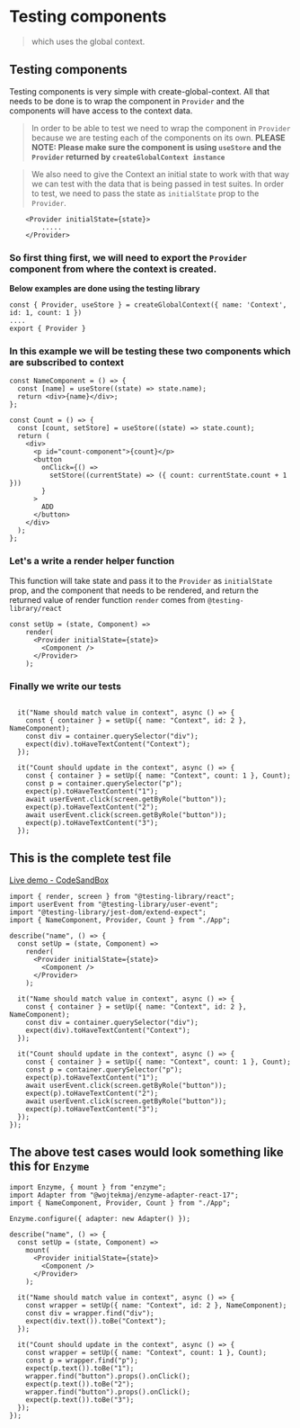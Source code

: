 # Testing components

> which uses the global context.

## Testing components

Testing components is very simple with create-global-context. All that needs to be done is to wrap the component in `Provider` and the components will have access to the context data.

> In order to be able to test we need to wrap the component in `Provider` because we are testing each of the components on its own.
> **PLEASE NOTE: Please make sure the component is using `useStore` and the `Provider` returned by `createGlobalContext instance`**

> We also need to give the Context an initial state to work with that way we can test with the data that is being passed in test suites. In order to test, we need to pass the state as `initialState` prop to the `Provider`.

```
    <Provider initialState={state}>
        .....
    </Provider>
```

### So first thing first, we will need to export the `Provider` component from where the context is created.

**Below examples are done using the testing library**

```
const { Provider, useStore } = createGlobalContext({ name: 'Context', id: 1, count: 1 })
....
export { Provider }
```

### In this example we will be testing these two components which are subscribed to context

```
const NameComponent = () => {
  const [name] = useStore((state) => state.name);
  return <div>{name}</div>;
};

const Count = () => {
  const [count, setStore] = useStore((state) => state.count);
  return (
    <div>
      <p id="count-component">{count}</p>
      <button
        onClick={() =>
          setStore((currentState) => ({ count: currentState.count + 1 }))
        }
      >
        ADD
      </button>
    </div>
  );
};
```

### Let's a write a render helper function

This function will take state and pass it to the `Provider` as `initialState` prop, and the component that needs to be rendered, and return the returned value of render function
`render` comes from `@testing-library/react`

```
const setUp = (state, Component) =>
    render(
      <Provider initialState={state}>
        <Component />
      </Provider>
    );
```

### Finally we write our tests

```

  it("Name should match value in context", async () => {
    const { container } = setUp({ name: "Context", id: 2 }, NameComponent);
    const div = container.querySelector("div");
    expect(div).toHaveTextContent("Context");
  });

  it("Count should update in the context", async () => {
    const { container } = setUp({ name: "Context", count: 1 }, Count);
    const p = container.querySelector("p");
    expect(p).toHaveTextContent("1");
    await userEvent.click(screen.getByRole("button"));
    expect(p).toHaveTextContent("2");
    await userEvent.click(screen.getByRole("button"));
    expect(p).toHaveTextContent("3");
  });
```

## This is the complete test file

[Live demo - CodeSandBox](https://codesandbox.io/s/blue-rgb-9h1zmx?file=/src/app.test.js)

```
import { render, screen } from "@testing-library/react";
import userEvent from "@testing-library/user-event";
import "@testing-library/jest-dom/extend-expect";
import { NameComponent, Provider, Count } from "./App";

describe("name", () => {
  const setUp = (state, Component) =>
    render(
      <Provider initialState={state}>
        <Component />
      </Provider>
    );

  it("Name should match value in context", async () => {
    const { container } = setUp({ name: "Context", id: 2 }, NameComponent);
    const div = container.querySelector("div");
    expect(div).toHaveTextContent("Context");
  });

  it("Count should update in the context", async () => {
    const { container } = setUp({ name: "Context", count: 1 }, Count);
    const p = container.querySelector("p");
    expect(p).toHaveTextContent("1");
    await userEvent.click(screen.getByRole("button"));
    expect(p).toHaveTextContent("2");
    await userEvent.click(screen.getByRole("button"));
    expect(p).toHaveTextContent("3");
  });
});
```

## The above test cases would look something like this for `Enzyme`

```
import Enzyme, { mount } from "enzyme";
import Adapter from "@wojtekmaj/enzyme-adapter-react-17";
import { NameComponent, Provider, Count } from "./App";

Enzyme.configure({ adapter: new Adapter() });

describe("name", () => {
  const setUp = (state, Component) =>
    mount(
      <Provider initialState={state}>
        <Component />
      </Provider>
    );

  it("Name should match value in context", async () => {
    const wrapper = setUp({ name: "Context", id: 2 }, NameComponent);
    const div = wrapper.find("div");
    expect(div.text()).toBe("Context");
  });

  it("Count should update in the context", async () => {
    const wrapper = setUp({ name: "Context", count: 1 }, Count);
    const p = wrapper.find("p");
    expect(p.text()).toBe("1");
    wrapper.find("button").props().onClick();
    expect(p.text()).toBe("2");
    wrapper.find("button").props().onClick();
    expect(p.text()).toBe("3");
  });
});

```
